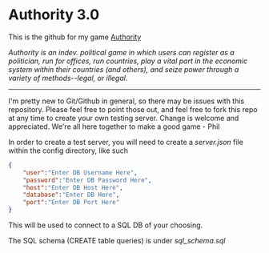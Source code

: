 # Authority 3.0

This is the github for my game [Authority](https://www.europeanperil.com/authority)

*Authority is an indev. political game in which users can register as a politician, run for offices, run countries, play a vital part in the economic system within their countries (and others), and seize power through a variety of methods--legal, or illegal.*

---




I'm pretty new to Git/Github in general, so there may be issues with this repository. Please feel free to point those out, and feel free to fork this repo at any time to create your own testing server. Change is welcome and appreciated. We're all here together to make a good game - Phil

In order to create a test server, you will need to create a *server.json* file within the config directory, like such

```json
{
    "user":"Enter DB Username Here",
    "password":"Enter DB Password Here",
    "host":"Enter DB Host Here",
    "database":"Enter DB Here",
    "port":"Enter DB Port Here"
}
```

This will be used to connect to a SQL DB of your choosing.

The SQL schema (CREATE table queries) is under *sql_schema.sql*
